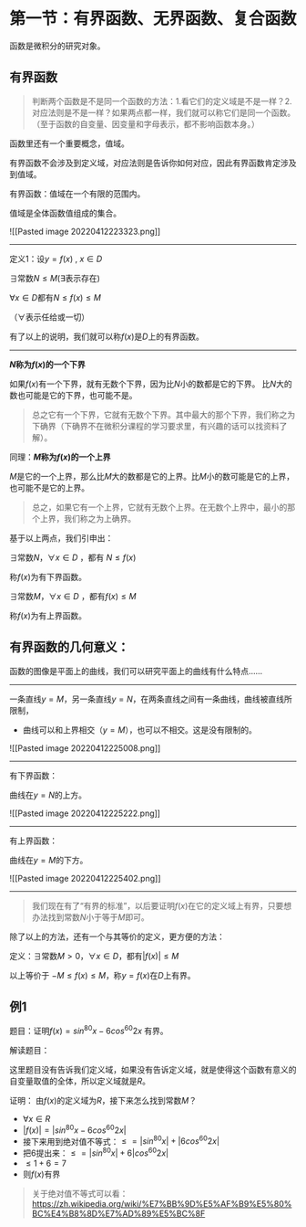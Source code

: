 # 第一节：有界函数、无界函数、复合函数

函数是微积分的研究对象。

## 有界函数

> 判断两个函数是不是同一个函数的方法：1.看它们的定义域是不是一样？2.对应法则是不是一样？如果两点都一样，我们就可以称它们是同一个函数。（至于函数的自变量、因变量和字母表示，都不影响函数本身。）

函数里还有一个重要概念，值域。

有界函数不会涉及到定义域，对应法则是告诉你如何对应，因此有界函数肯定涉及到值域。

有界函数：值域在一个有限的范围内。

值域是全体函数值组成的集合。

![[Pasted image 20220412223323.png]]

---

定义1：设$y=f(x)$ , $x\in D$

$\exists$常数$N \leq M$($\exists$表示存在)

$\forall x \in D$都有$N \leq f(x) \leq M$

（$\forall$表示任给或一切）

有了以上的说明，我们就可以称$f(x)$是$D$上的有界函数。

---

**$N$称为$f(x)$的一个下界**
 
 如果$f(x)$有一个下界，就有无数个下界，因为比$N$小的数都是它的下界。
比$N$大的数也可能是它的下界，也可能不是。

> 总之它有一个下界，它就有无数个下界。其中最大的那个下界，我们称之为下确界（下确界不在微积分课程的学习要求里，有兴趣的话可以找资料了解）。

同理：**$M$称为$f(x)$的一个上界**

$M$是它的一个上界，那么比$M$大的数都是它的上界。比$M$小的数可能是它的上界，也可能不是它的上界。

> 总之，如果它有一个上界，它就有无数个上界。在无数个上界中，最小的那个上界，我们称之为上确界。

基于以上两点，我们引申出：

$\exists$常数$N$，$\forall x \in D$ ，都有 $N \leq f(x)$

称$f(x)$为有下界函数。

$\exists$常数$M$，$\forall x \in D$ ，都有$f(x) \leq M$

称$f(x)$为有上界函数。

## 有界函数的几何意义：

函数的图像是平面上的曲线，我们可以研究平面上的曲线有什么特点……

---

一条直线$y=M$，另一条直线$y=N$，在两条直线之间有一条曲线，曲线被直线所限制，
- 曲线可以和上界相交（$y=M$），也可以不相交。这是没有限制的。

![[Pasted image 20220412225008.png]]

---

有下界函数：

曲线在$y=N$的上方。

![[Pasted image 20220412225222.png]]

---

有上界函数：

曲线在$y=M$的下方。

![[Pasted image 20220412225402.png]]

---

> 我们现在有了“有界的标准”，以后要证明$f(x)$在它的定义域上有界，只要想办法找到常数$N$小于等于$M$即可。

除了以上的方法，还有一个与其等价的定义，更方便的方法：

定义：$\exists$常数$M>0$，$\forall x \in D$，都有$\left\lvert f(x) \right\rvert \leq M$

以上等价于 $-M \leq f(x) \leq M$，称$y=f(x)$在$D$上有界。

## 例1

题目：证明$f(x)=sin^{80}x-6cos^{60}2x$ 有界。

解读题目：

这里题目没有告诉我们定义域，如果没有告诉定义域，就是使得这个函数有意义的自变量取值的全体，所以定义域就是$R$。

证明： 由$f(x)$的定义域为$R$，接下来怎么找到常数$M$？

- $\forall x \in R$
- $\left\lvert f(x) \right\rvert = \left\lvert sin^{80}x-6cos^{60}2x \right\rvert$
- 接下来用到绝对值不等式：$\leq  = \left\lvert sin^{80}x \right\rvert + \left\lvert 6cos^{60}2x \right\rvert$
- 把6提出来：$\leq  = \left\lvert sin^{80}x \right\rvert + 6 \left\lvert cos^{60}2x \right\rvert$
- $\leq 1 + 6 = 7$
- 则$f(x)$有界

> 关于绝对值不等式可以看：https://zh.wikipedia.org/wiki/%E7%BB%9D%E5%AF%B9%E5%80%BC%E4%B8%8D%E7%AD%89%E5%BC%8F